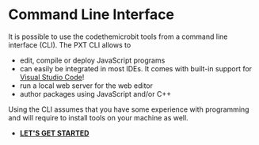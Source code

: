 # Command Line Interface

It is possible to use the codethemicrobit tools from a command line interface (CLI). The PXT CLI allows to 
* edit, compile or deploy JavaScript programs
* can easily be integrated in most IDEs. It comes with built-in support for [Visual Studio Code](/code)!
* run a local web server for the web editor
* author packages using JavaScript and/or C++


Using the CLI assumes that you have some experience with programming and will require to install tools on your machine as well.

* **[LET'S GET STARTED](https://pxt.io/cli)**
